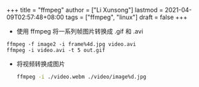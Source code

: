 +++
title = "ffmpeg"
author = ["Li Xunsong"]
lastmod = 2021-04-09T02:57:48+08:00
tags = ["ffmpeg", "linux"]
draft = false
+++

-   使用 ffmpeg 将一系列帧图片转换成 .gif 和 .avi

<!--listend-->

```shell
ffmpeg -f image2 -i frame%4d.jpg video.avi
ffmpeg -i video.avi -t 5 out.gif
```

-   将视频转换成图片

    ```sh
    ffmpeg -i ./video.webm ./video/image%d.jpg
    ```
